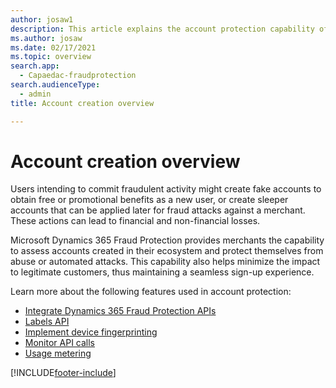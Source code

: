 ```yaml
---
author: josaw1
description: This article explains the account protection capability of Dynamics 365 Fraud Protection.
ms.author: josaw
ms.date: 02/17/2021
ms.topic: overview
search.app: 
  - Capaedac-fraudprotection
search.audienceType:
  - admin
title: Account creation overview

---
```


# Account creation overview


Users intending to commit fraudulent activity might create fake accounts to obtain free or promotional benefits as a new user, or create sleeper accounts that can be applied later for fraud attacks against a merchant. These actions can lead to financial and non-financial losses. 

Microsoft Dynamics 365 Fraud Protection provides merchants the capability to assess accounts created in their ecosystem and protect themselves from abuse or automated attacks. This capability also helps minimize the impact to legitimate customers, thus maintaining a seamless sign-up experience. 

Learn more about the following features used in account protection:

- [Integrate Dynamics 365 Fraud Protection APIs](integrate-real-time-api.md)
- [Labels API](labels-api.md)
- [Implement device fingerprinting](device-fingerprinting.md)
- [Monitor API calls](monitoring.md)
- [Usage metering](metering.md)


[!INCLUDE[footer-include](includes/footer-banner.md)]
